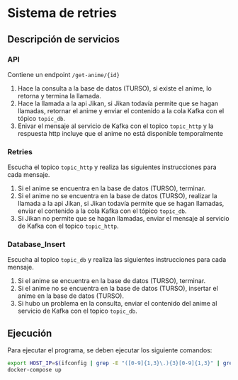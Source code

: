 # Sistema de retries

## Descripción de servicios

### API

Contiene un endpoint ```/get-anime/{id}```

1. Hace la consulta a la base de datos (TURSO), si existe el anime, lo retorna y termina la llamada.
2. Hace la llamada a la api Jikan, si Jikan todavía permite que se hagan llamadas, retornar el anime y enviar el contenido a la cola Kafka con el tópico ```topic_db```.
3. Enivar el mensaje al servicio de Kafka con el topico ```topic_http``` y la respuesta http incluye que el anime no está disponible temporalmente

### Retries

Escucha el topico ```topic_http``` y realiza las siguientes instrucciones para cada mensaje.

1. Si el anime se encuentra en la base de datos (TURSO), terminar.
2. Si el anime no se encuentra en la base de datos (TURSO), realizar la llamada a la api Jikan, si Jikan todavía permite que se hagan llamadas, enviar el contenido a la cola Kafka con el tópico ```topic_db```.
3. Si Jikan no permite que se hagan llamadas, enviar el mensaje al servicio de Kafka con el topico ```topic_http```.

### Database_Insert

Escucha al topico ```topic_db``` y realiza las siguientes instrucciones para cada mensaje.

1. Si el anime se encuentra en la base de datos (TURSO), terminar.
2. Si el anime no se encuentra en la base de datos (TURSO), insertar el anime en la base de datos (TURSO).
3. Si hubo un problema en la consulta, enviar el contenido del anime al servicio de Kafka con el topico ```topic_db```.


## Ejecución
Para ejecutar el programa, se deben ejecutar los siguiente comandos:
```bash
export HOST_IP=$(ifconfig | grep -E "([0-9]{1,3}\.){3}[0-9]{1,3}" | grep -v 127.0.0.1 | awk '{ print $2 }' | cut -f2 -d: | head -n1)
docker-compose up
```
